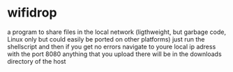 # wifidrop
a program to share files in the local network (ligthweight, but garbage code, Linux only but could easily be ported on other platforms)
just run the shellscript and then if you get no errors navigate to youre local ip adress with the port 8080
anything that you upload there will be in the downloads directory of the host
